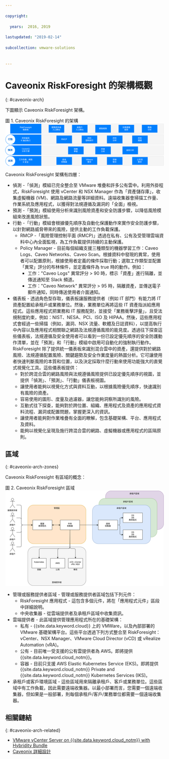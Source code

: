 ```yaml
---

copyright:

  years:  2016, 2019

lastupdated: "2019-02-14"

subcollection: vmware-solutions


---
```


# Caveonix RiskForesight 的架構概觀
{: #caveonix-arch}

下圖顯示 Caveonix RiskForesight 架構。

圖 1. Caveonix RiskForesight 的架構
![架構圖](caveonix-architecture.svg)

Caveonix RiskForesight 架構有四層：
-	偵測 -「偵測」模組已完全整合至 VMware 堆疊和許多公有雲中。利用外掛程式，RiskForesight 使用 vCenter 和 NSX Manager 作為「資產儲存庫」，收集虛擬機器 (VM)、網路及網路流量等詳細資料。遠端收集器會掃描工作量、作業系統及應用程式，以獲得對法規遵循及漏洞的「全面」檢視。
-	預測 -「預測」模組使用分析來識別風險資產和安全防護步驟，以降低風險模組來改進風險狀態。
-	行動 -「行動」模組會根據優先順序及自動化保護動作來實作安全防護步驟，以針對網路威脅帶來的風險，提供主動的工作負載保護。
    - RMCP -「風險管理控制平面 (RMCP)」透過在私有、公有及受管理雲端資料中心內全面監視，為工作負載提供持續的主動保護。
    - Policy Manager - 目前每個組織支援三種類型的機器學習工作：Caveo Logs、Caveo Networks、Caveo Scan。根據資料中發現的異常，使用者可以配置原則，根據使用者定義的條件採取行動；選取工作類型並配置「異常」評分的布林條件，並定義條件為 true 時的動作。例如：
        - 工作："Caveo Logs" 異常評分 > 90 時，標示「資產」進行隔離，並傳送通知至 Slack 頻道。
        - 工作："Caveo Network" 異常評分 > 95 時，隔離資產，並傳送電子郵件通知，同時傳送使用者介面通知。
- 儀表板 - 透過角色型存取，儀表板讓服務提供者（例如 IT 部門）有能力將 IT 資產配置給承租戶或業務單位。然後，業務單位再將這些 IT 資產指派給應用程式。這些應用程式把業務和 IT 服務配對，並接受「業務衝擊評量」，且受法規制度約束，例如：NIST、NESA、PCI、ISO 及 HIPAA。然後，這些應用程式會經過一些掃描（例如，漏洞、NSX 流量、軟體及日誌資料），以提高執行中內容以及應用程式相關聯之網路及法規遵循風險的能見度。透過往下探查這些儀表板，法規遵循及安全使用者可以看到一份已設定優先順序的安全防護動作清單，並在「預測」和「行動」模組中啟用可自動化的強制執行動作。RiskForesight 除了提供統一儀表板來識別混合雲中的資產，還提供對於網路風險、法規遵循配置風險、關鍵趨勢及安全作業度量的熱圖分析。它可讓使用者快速判斷風險的本質和位置，以及決定採取什麼行動來使用功能強大的直覺式視覺化工具。這些儀表板提供：
  - 對於跨混合雲的網路風險與法規遵循風險提供已設定優先順序的視圖，並提供「偵測」、「預測」、「行動」儀表板視圖。
  - 讓使用者能夠以視覺化方式與資料互動，以根據風險優先順序，快速識別有風險的資產。
  - 容易使用的圖形、度量及過濾器，讓您能夠洞察所識別的風險。
  - 互動式往下探查，能夠對於跨位置、組織、應用程式及資產的應用程式資料流程、漏洞或配置問題，掌握更深入的資訊。
  - 讓使用者能夠對作業堆疊有全面的瞭解，包含基礎架構、平台、應用程式及資料。
  - 能夠以視覺化呈現及施行跨混合雲的網路、虛擬機器或應用程式的區隔原則。

## 區域
{: #caveonix-arch-zones}

Caveonix RiskForesight 有區域的概念：

圖 2. Caveonix RiskForesight 區域
![區域圖](caveonix-zones.svg)

-	管理或服務提供者區域 - 管理或服務提供者區域包括下列元件：
    - RiskForesight 應用程式 - 這包含多個元件，將在「應用程式元件」區段中詳細說明。
    - 中央收集器 - 從雲端提供者及承租戶區域中收集資訊。
- 雲端提供者 - 此區域提供管理應用程式所在的基礎架構：
    - 私有 - {{site.data.keyword.cloud}} 上的 VMWare，以及內部部署的 VMware 基礎架構平台。這些平台透過下列方式整合至 RiskForesight：vCenter、NSX Manager、VMware Cloud Director (vCD) 或 vRealize Automation (vRA)。
    - 公有 - 目前唯一受支援的公有雲提供者為 AWS。即將提供 {{site.data.keyword.cloud_notm}}。
    - 容器 - 目前只支援 AWS Elastic Kubernetes Service (EKS)。即將提供 {{site.data.keyword.cloud_notm}} Private and {{site.data.keyword.cloud_notm}} Kubernetes Services (IKS)。
-	承租戶或客戶環境區域 - 這些區域用來隔離承租戶、客戶或業務單位。這些區域中有工作負載，因此需要遠端收集器。以最小部署而言，您需要一個遠端收集器，但如果是一般部署，則每個承租戶/客戶/業務單位都需要一個遠端收集器。


## 相關鏈結
{: #caveonix-arch-related}


*   [VMware vCenter Server on {{site.data.keyword.cloud_notm}} with Hybridity Bundle](/docs/services/vmwaresolutions/archiref/vcs?topic=vmware-solutions-vcs-hybridity-intro)
*   [Caveonix 詳細設計](/docs/services/vmwaresolutions/archiref/caveonix?topic=vmware-solutions-caveonix-detailed)
